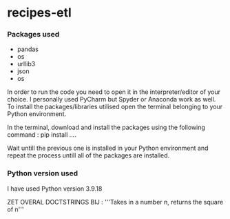 # recipes-etl

### Packages used
- pandas
- os
- urllib3
- json
- os

In order to run the code you need to open it in the interpreter/editor of your choice. I personally used PyCharm but Spyder or Anaconda work as well. To install the packages/libraries utilised open the terminal belonging to your Python environment.

In the terminal, download and install the packages using the following command : pip install .... 

Wait untill the previous one is installed in your Python environment and repeat the process untill all of the packages are installed. 


### Python version used
I have used Python version 3.9.18  

ZET OVERAL DOCTSTRINGS BIJ :  '''Takes in a number n, returns the square of n'''
